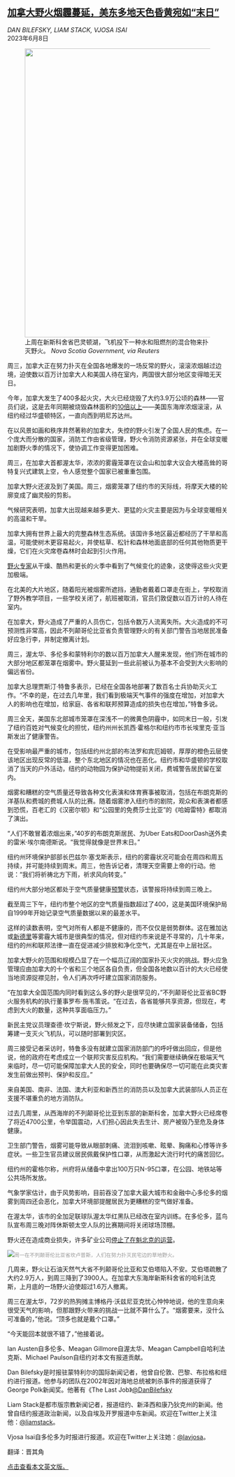 <!--1686209822000-->
[加拿大野火烟霾蔓延，美东多地天色昏黄宛如“末日”](https://cn.nytimes.com/world/20230608/canada-wildfires/)
------

<address>DAN BILEFSKY, LIAM STACK, VJOSA ISAI</address><time pudate="2023-06-08 03:28:37" datetime="2023-06-08 03:28:37">2023年6月8日</time><figure><img src="https://images.weserv.nl/?url=static01.nyt.com/images/2023/06/07/multimedia/07canada-fires-add-01-lvkj/07canada-fires-add-01-lvkj-master1050.jpg" width="1050" height="661"><figcaption>上周在新斯科舍省巴灵顿湖，飞机投下一种水和阻燃剂的混合物来扑灭野火。 <cite>Nova Scotia Government, via Reuters</cite></figcaption></figure><section><p>周三，加拿大正在努力扑灭在全国各地爆发的一场反常的野火，滚滚浓烟越过边境，迫使数以百万计加拿大人和美国人待在室内，两国很大部分地区变得暗无天日。</p><p>今年，加拿大发生了400多起火灾，大火已经烧毁了大约3.9万公顷的森林——官员们说，这是去年同期被烧毁森林面积的<a href="https://www.nytimes.com/live/2023/06/07/us/canada-wildfires-air-quality-smoke#an-unusually-large-number-of-fires-are-burning-in-canada">10倍以上</a>——美国东海岸浓烟滚滚，从纽约经过华盛顿特区，一直向西到明尼苏达州。</p><p>在以风景如画和秩序井然著称的加拿大，失控的野火引发了全国人民的焦虑。在一个庞大而分散的国家，消防工作由省级管理，野火令消防资源紧张，并在全球变暖加剧野火季的情况下，使协调工作变得更加困难。</p><p>周三，在加拿大首都渥太华，浓浓的雾霾笼罩在议会山和加拿大议会大楼高耸的哥特复兴式建筑上空，令人感觉整个国家已被重重包围。</p><p>加拿大野火还波及到了美国。周三，烟雾笼罩了纽约市的天际线，将摩天大楼的轮廓变成了幽灵般的剪影。</p><p>气候研究表明，加拿大出现越来越多更大、更猛的火灾主要是因为与全球变暖相关的高温和干旱。</p><p>加拿大拥有世界上最大的完整森林生态系统。该国许多地区最近都经历了干旱和高温，可能使树木更容易起火，并使枯草、松针和森林地面底部的任何其他物质更干燥，它们在火灾席卷森林时会起到引火作用。</p><p><a href="https://www.nytimes.com/2021/07/27/us/dixie-fire-what-to-know.html">野火专家</a>从干燥、酷热和更长的火季中看到了气候变化的迹象，这使得这些火灾更加极端。</p><p>在北美的大片地区，随着阳光被烟雾所遮挡，通勤者戴着口罩走在街上，学校取消了野外教学项目，一些学校关闭了，航班被取消，官员们敦促数以百万计的人待在室内。</p><p>在加拿大，野火造成了严重的人员伤亡，包括令数万人流离失所。大火造成的不可预测性非常高，因此不列颠哥伦比亚省负责管理野火的有关部门警告当地居民准备好应急行李，并制定撤离计划。</p><p>周三，渥太华、多伦多和蒙特利尔的数以百万加拿大人醒来发现，他们所在城市的大部分地区都笼罩在烟雾中。野火蔓延到一些此前被认为基本不会受到大火影响的偏远省份。</p><p>加拿大总理贾斯汀·特鲁多表示，已经在全国各地部署了数百名士兵协助灭火工作。“不幸的是，在过去几年里，我们看到极端天气事件的强度在增加，对加拿大人的影响也在增加，给家庭、各省和联邦预算造成的损失也在增加，”特鲁多说。</p><p>周三全天，美国东北部城市笼罩在深浅不一的微黄色阴霾中，如同末日一般，引发了纽约百姓对气候变化的担忧，纽约州州长凯西·霍格尔和纽约市市长埃里克·亚当斯发出了健康警告。</p><p>在受影响最严重的城市，包括纽约州北部的布法罗和宾厄姆顿，厚厚的橙色云层使该地区出现反常的低温，整个东北地区的情况也在恶化。纽约市和华盛顿的学校取消了当天的户外活动，纽约的动物园为保护动物提前关闭，费城警告居民留在室内。</p><p>烟雾和糟糕的空气质量还导致各种文化表演和体育赛事被取消，包括在布朗克斯的洋基队和费城的费城人队的比赛。随着烟雾渗入纽约市的剧院，观众和表演者都感到恐慌，百老汇的《汉密尔顿》和“公园里的免费莎士比亚”的《哈姆雷特》都取消了演出。</p><p>“人们不敢冒着浓烟出来，”40岁的布朗克斯居民、为Uber Eats和DoorDash送外卖的雷米·埃尔南德斯说。“我觉得就像是世界末日。”</p><p>纽约州环境保护部部长巴兹尔·塞戈斯表示，纽约的雾霾状况可能会在周四和周五持续，并可能持续到周末。周三，他告诉记者，清理天空需要上帝的行动。他说：“我们将祈祷北方下雨，祈求风向转变。”</p><p>纽约州大部分地区都处于空气质量健康<a rel="noopener noreferrer" target="_blank" href="https://www.dec.ny.gov/press/127831.html">预警</a>状态，该警报将持续到周三晚上。</p><p>截至周三下午，纽约市整个地区的空气质量指数超过了400，这是美国环境保护局自1999年开始记录空气质量数据以来的最差水平。</p><p>这样的读数表明，空气对所有人都是不健康的，而不仅仅是弱势群体。这在雅加达或<a href="https://www.nytimes.com/interactive/2020/12/17/world/asia/india-pollution-inequality.html">新德里</a>等雾霾大城市是很典型的情况，但对纽约市来说是不寻常的，几十年来，纽约的州和联邦法律一直在促进减少排放和净化空气，尤其是在中上层社区。</p><p>加拿大野火的范围和规模凸显了在一个幅员辽阔的国家扑灭火灾的挑战。野火应急管理应由加拿大的十个省和三个地区各自负责，但全国各地数以百计的大火已经使当地资源捉襟见肘，令人们再次呼吁建立国家消防服务。</p><p>“在加拿大全国范围内同时看到这么多的野火是很罕见的，”不列颠哥伦比亚省BC野火服务机构的执行董事罗布·施韦策说。“在过去，各省能够共享资源，但现在，考虑到大火的数量，这种共享面临压力。”</p><p>新民主党议员理查德·坎宁斯说，野火频发之下，应尽快建立国家装备储备，包括筹建一支灭火飞机队，可以随时部署到灾区。</p><p>周三接受记者采访时，特鲁多没有就建立国家消防部门的呼吁做出回应，但是他说，他的政府在考虑成立一个联邦灾害反应机构。“我们需要继续确保在极端天气来临时，尽一切可能保障加拿大人民的安全，同时也要确保尽一切可能在此类灾害发生前做出预判、保护和反应。”</p><p>来自美国、南非、法国、澳大利亚和新西兰的消防员以及加拿大武装部队人员正在支援不堪重负的地方消防队。</p><p>过去几周里，从西海岸的不列颠哥伦比亚到东部的新斯科舍，加拿大野火已经席卷了将近4700公里，令举国震动，人们担心因此失去生计、房产被毁乃至危及身体健康。</p><p>卫生部门警告，烟雾可能导致从眼部刺痛、流泪到咳嗽、眩晕、胸痛和心悸等许多症状。一些卫生官员建议居民佩戴保护性口罩，从而激起大流行时代的痛苦回忆。</p><p>纽约州的霍格尔称，州府将从储备中拿出100万只N-95口罩，在公园、地铁站等公共场所发放。</p><p>气象学家估计，由于风势影响，目前吞没了加拿大最大城市和金融中心多伦多的烟雾到周四还会恶化，加拿大环境部提醒居民为更糟糕的空气做好准备。</p><p>在渥太华，该市的全加足联球队渥太华红黑队已经改在室内训练。在多伦多，蓝鸟队宣布周三晚对阵休斯顿太空人队的比赛期间将关闭球场顶棚。</p><p>野火还在造成商业损失，许多矿业公司<a rel="noopener noreferrer" target="_blank" href="https://www.reuters.com/world/americas/wildfires-halt-mining-operations-canada-2023-06-06/">停止了在魁北克的运营</a>。</p><p><img src="https://images.weserv.nl/?url=static01.nyt.com/images/2023/06/07/multimedia/07canada-fires-add-02-lvkj/07canada-fires-add-02-lvkj-master1050.jpg"><small style="color: #999;">周一在不列颠哥伦比亚省坎卢普斯，人们在努力扑灭民宅边的草地野火。</small></p><p>几周来，野火让石油天然气大省不列颠哥伦比亚和艾伯塔陷入不安。艾伯塔疏散了大约2.9万人，到周三降到了3900人。在加拿大东海岸新斯科舍省的哈利法克斯，上月底的一场野火迫使超过1.6万人撤离。</p><p>周三在渥太华，72岁的热狗摊主博格丹·沃兹尼亚克忧心忡忡地说，他的生意向来很受天气的影响，但那跟野火带来的挑战一比就不算什么了。“烟雾要来，没什么可准备的，”他说。“顶多也就是戴个口罩。”</p><p>“今天能回本就很不错了，”他接着说。</p></section><footer><p>Ian Austen自多伦多、Meagan Gillmore自渥太华、Meagan Campbell自哈利法克斯、Michael Paulson自纽约对本文有报道贡献。</p><p>Dan Bilefsky是时报驻蒙特利尔的国际新闻记者，他曾自伦敦、巴黎、布拉格和纽约进行报道。他参与的团队在2002年因对海地总统被刺杀事件的报道获得了George Polk新闻奖。他著有《The Last Job》<a rel="nofollow" target="_blank" href="https://twitter.com/DanBilefsky">@DanBilefsky</a></p><p>Liam Stack是都市版宗教新闻记者，报道纽约、新泽西和康乃狄克州的新闻。他曾自纽约报道政治新闻，以及自埃及开罗报道中东新闻。欢迎在Twitter上关注他：<a rel="nofollow" target="_blank" href="https://twitter.com/liamstack">@liamstack</a>。</p><p>Vjosa Isai自多伦多为时报进行报道。欢迎在Twitter上关注她：<a rel="nofollow" target="_blank" href="https://twitter.com/lavjosa">@lavjosa</a>。</p><p>翻译：晋其角</p><p><a rel="nofollow" target="_blank" href="https://www.nytimes.com/2023/06/07/world/americas/canada-wildfires.html">点击查看本文英文版。</a></p></footer>
